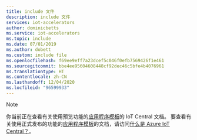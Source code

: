 ```yaml
---
title: include 文件
description: include 文件
services: iot-accelerators
author: dominicbetts
ms.service: iot-accelerators
ms.topic: include
ms.date: 07/01/2019
ms.author: dobett
ms.custom: include file
ms.openlocfilehash: f69ee9eff7a23dcef5c046f0efb7569426f1e461
ms.sourcegitcommit: bbe4ee95604608448cf92dec46c5bfe4b4076961
ms.translationtype: HT
ms.contentlocale: zh-CN
ms.lasthandoff: 12/04/2020
ms.locfileid: "96599933"
---
```

> [!NOTE]
> 你当前正在查看有关使用预览功能的[应用程序模板](../articles/iot-central/core/concepts-app-templates.md?toc=/iot-central/preview/toc.json&bc=/iot-central/preview/breadcrumb/toc.json)的 IoT Central 文档。 要查看有关使用正式发布的功能的[应用程序模板](../articles/iot-central/core/concepts-app-templates.md?toc=/iot-central/preview/toc.json&bc=/azure/iot-central/preview/breadcrumb/toc.json)的文档，请访问[什么是 Azure IoT Central？](../articles/iot-central/core/overview-iot-central.md)。

